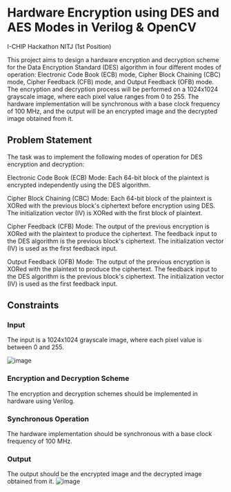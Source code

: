 # Hardware Encryption using DES and AES Modes in Verilog & OpenCV
I-CHIP Hackathon NITJ (1st Position) 

This project aims to design a hardware encryption and decryption scheme for the Data Encryption Standard (DES) algorithm in four different modes of operation: Electronic Code Book (ECB) mode, Cipher Block Chaining (CBC) mode, Cipher Feedback (CFB) mode, and Output Feedback (OFB) mode. 
The encryption and decryption process will be performed on a 1024x1024 grayscale image, where each pixel value ranges from 0 to 255. The hardware implementation will be synchronous with a base clock frequency of 100 MHz, and the output will be an encrypted image and the decrypted image obtained from it.

## Problem Statement
The task was to implement the following modes of operation for DES encryption and decryption:

Electronic Code Book (ECB) Mode: Each 64-bit block of the plaintext is encrypted independently using the DES algorithm.

Cipher Block Chaining (CBC) Mode: Each 64-bit block of the plaintext is XORed with the previous block's ciphertext before encryption using DES. The initialization vector (IV) is XORed with the first block of plaintext.

Cipher Feedback (CFB) Mode: The output of the previous encryption is XORed with the plaintext to produce the ciphertext. The feedback input to the DES algorithm is the previous block's ciphertext. The initialization vector (IV) is used as the first feedback input.

Output Feedback (OFB) Mode: The output of the previous encryption is XORed with the plaintext to produce the ciphertext. The feedback input to the DES algorithm is the previous block's ciphertext. The initialization vector (IV) is used as the first feedback input.

## Constraints

### Input
The input is a 1024x1024 grayscale image, where each pixel value is between 0 and 255.

![image](https://github.com/164adityakumar/Image_Encryption/assets/98655260/5101734b-d8b6-4984-936a-7603fb7b671f)

### Encryption and Decryption Scheme
The encryption and decryption schemes should be implemented in hardware using Verilog.

### Synchronous Operation
The hardware implementation should be synchronous with a base clock frequency of 100 MHz.

### Output
The output should be the encrypted image and the decrypted image obtained from it.
![image](https://github.com/164adityakumar/Image_Encryption/assets/98655260/9343bc6c-1396-4880-91cf-95908ac2279f)
